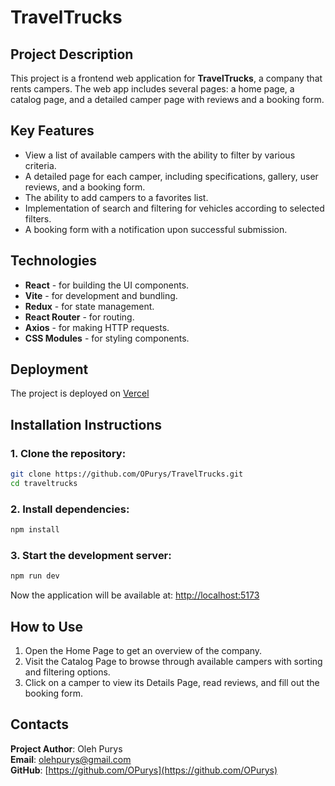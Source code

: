 # TravelTrucks

## Project Description

This project is a frontend web application for **TravelTrucks**, a company that
rents campers. The web app includes several pages: a home page, a catalog page,
and a detailed camper page with reviews and a booking form.

## Key Features

- View a list of available campers with the ability to filter by various
  criteria.
- A detailed page for each camper, including specifications, gallery, user
  reviews, and a booking form.
- The ability to add campers to a favorites list.
- Implementation of search and filtering for vehicles according to selected
  filters.
- A booking form with a notification upon successful submission.

## Technologies

- **React** - for building the UI components.
- **Vite** - for development and bundling.
- **Redux** - for state management.
- **React Router** - for routing.
- **Axios** - for making HTTP requests.
- **CSS Modules** - for styling components.

## Deployment

The project is deployed on [Vercel](https://travel-trucks-lime.vercel.app/)

## Installation Instructions

### 1. Clone the repository:

```bash
git clone https://github.com/OPurys/TravelTrucks.git
cd traveltrucks
```

### 2. Install dependencies:

```bash
npm install
```

### 3. Start the development server:

```bash
npm run dev
```

Now the application will be available at:
[http://localhost:5173](http://localhost:5173)

## How to Use

1. Open the Home Page to get an overview of the company.
2. Visit the Catalog Page to browse through available campers with sorting and
   filtering options.
3. Click on a camper to view its Details Page, read reviews, and fill out the
   booking form.

## Contacts

**Project Author**: Oleh Purys  
**Email**: [olehpurys@gmail.com](olehpurys@gmail.com)  
**GitHub**: [https://github.com/OPurys](https://github.com/OPurys)
